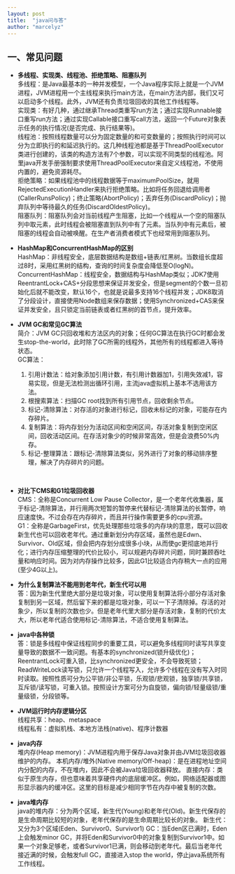 ```yaml
---
layout: post
title:  "java问与答"
author: "marcelyz"
---
```


## 一、常见问题

- **多线程、实现类、线程池、拒绝策略、阻塞队列**  
多线程：是Java最基本的一种并发模型，一个Java程序实际上就是一个JVM进程，JVM进程用一个主线程来执行main方法，在main方法内部，我们又可以启动多个线程。此外，JVM还有负责垃圾回收的其他工作线程等。  
实现类：有好几种，通过继承Thread类重写run方法；通过实现Runnable接口重写run方法；通过实现Callable接口重写call方法，返回一个Future对象表示任务的执行情况(是否完成、执行结果等)。  
线程池：按照线程数量可以分为固定数量的和可变数量的；按照执行时间可以分为立即执行的和延迟执行的。这几种线程池都是基于ThreadPoolExecutor类进行创建的，该类的构造方法有7个参数，可以实现不同类型的线程池。阿里java开发手册强制要求使用ThreadPoolExecutor来自定义线程池，不使用内置的，避免资源耗尽。  
拒绝策略：如果线程池中的线程数据等于maximumPoolSize，就用RejectedExecutionHandler来执行拒绝策略。比如将任务回退给调用者(CallerRunsPolicy)；终止策略(AbortPolicy)；丢弃任务(DiscardPolicy)；抛弃队列中等待最久的任务(DiscardOldestPolicy)。  
阻塞队列：阻塞队列会对当前线程产生阻塞，比如一个线程从一个空的阻塞队列中取元素，此时线程会被阻塞直到队列中有了元素。当队列中有元素后，被阻塞的线程会自动被唤醒。在生产者消费者模式下也经常用到阻塞队列。  

- **HashMap和ConcurrentHashMap的区别**  
HashMap：非线程安全，底层数据结构是数组+链表/红黑树。当数组长度超过8时，采用红黑树的结构，查询的时间复杂度会降低至O(logN)。  
ConcurrentHashMap：线程安全，数据结构与HashMap类似；JDK7使用ReentrantLock+CAS+分段思想来保证并发安全，但是segment的个数一旦初始化后就不能改变，默认16个，也就是说最多支持16个线程并发；JDK8取消了分段设计，直接使用Node数组来保存数据；使用Synchronized+CAS来保证并发安全，且只锁定当前链表或者红黑树的首节点，提升效率。  

- **JVM GC和常见GC算法**  
简介：JVM GC只回收堆和方法区内的对象；任何GC算法在执行GC时都会发生stop-the-world，此时除了GC所需的线程外，其他所有的线程都进入等待状态。  
GC算法：
    1. 引用计数法：给对象添加引用计数，有引用计数器加1，引用失效减1，容易实现，但是无法检测出循环引用，主流java虚拟机上基本不选用该方法。
    2. 根搜索算法：扫描GC root找到所有引用节点，回收剩余节点。
    3. 标记-清除算法：对存活的对象进行标记，回收未标记的对象，可能存在内存碎片。
    4. 复制算法：将内存划分为活动区间和空闲区间，存活对象复制到空闲区间，回收活动区间。在存活对象少的时候非常高效，但是会浪费50%内存。
    5. 标记-整理算法：跟标记-清除算法类似，另外进行了对象的移动排序整理，解决了内存碎片的问题。  
<br>

- **对比下CMS和G1垃圾回收器**  
CMS：全称是Concurrent Low Pause Collector，是一个老年代收集器，属于标记-清除算法，并行用两次短暂的暂停来代替标记-清除算法的长暂停，响应速度快。不过会存在内存碎片，而且并行操作需要更多的cpu资源。  
G1：全称是GarbageFirst，优先处理那些垃圾多的内存块的意思，既可以回收新生代也可以回收老年代。通过重新划分内存区域，虽然也是Edwn、Survivor、Old区域，但会把内存划分成很多小块，从而使gc更彻底地并行化；进行内存压缩整理的代价比较小，可以规避内存碎片问题，同时兼顾吞吐量和响应时间。因为对内存操作比较多，因此G1比较适合内存稍大一点的应用(至少4G以上)。  

- **为什么复制算法不能用到老年代，新生代可以用**  
答：因为新生代里绝大部分是垃圾对象，可以使用复制算法将小部分存活对象复制到另一区域，然后留下来的都是垃圾对象，可以一下子清除掉。存活的对象少，所以复制的次数也少。但是老年代里大部分是存活对象，复制的代价太大，所以老年代适合使用标记-清除算法，不适合使用复制算法。  

- **java中各种锁**  
答：锁是多线程中保证线程同步的重要工具，可以避免多线程同时读写共享变量导致的数据不一致问题。有基本的synchronized(锁升级优化)；ReentrantLock可重入锁，比synchronized更安全，不会导致死锁；ReadWriteLock读写锁，只允许一个线程写入，允许多个线程在没有写入时同时读取。按照性质可分为公平锁/非公平锁，乐观锁/悲观锁，独享锁/共享锁，互斥锁/读写锁，可重入锁。按照设计方案可分为自旋锁，偏向锁/轻量级锁/重量级锁，分段锁等。  

- **JVM运行时内存逻辑分区**  
线程共享：heap、metaspace  
线程私有：虚拟机栈、本地方法栈(native)、程序计数器  

- **java内存**  
堆内存(Heap memory)：JVM进程内用于保存Java对象并由JVM垃圾回收器维护的内存。
本机内存/堆外(Native memory/Off-heap)：是在进程地址空间内分配的内存，不在堆内，因此不会被Java垃圾回收器释放。
直接内存：类似于原生内存，但也意味着共享硬件内的底层缓冲区。例如，网络适配器或图形显示器内的缓冲区。这里的目标是减少相同字节在内存中被复制的次数。  

- **java堆内存**  
java的堆内存：分为两个区域，新生代(Young)和老年代(Old)。新生代保存的是生命周期比较短的对象，老年代保存的是生命周期比较长的对象。
新生代：又分为3个区域(Eden、Survivor0、Survivor1)
GC：当Eden区已满时，Eden上会触发minor GC，并将Eden和Survivor0中的对象复制到Survivor1中。如果一个对象足够老，或者Survivor1已满，则会移动到老年代。最后当老年代接近满的时候，会触发full GC，直接进入stop the world，停止java系统所有工作线程。